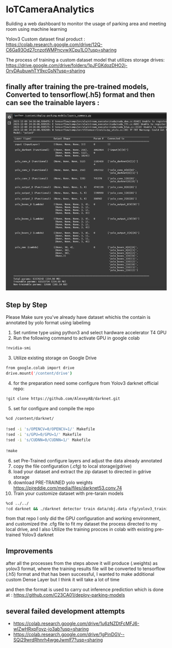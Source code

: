 # IoTCameraAnalytics
Building a web dashboard to monitor the usage of parking area and meeting room using machine learning



Yolov3 Custom dataset final product : 
https://colab.research.google.com/drive/12Q-C6Ga93Od27cnzotWMPncvwXCpu1LO?usp=sharing

The process of training a custom dataset model that utilizes storage drives:
https://drive.google.com/drive/folders/1pJFGKdozDHO2j-OryDAubuwhTY9xcGsN?usp=sharing

## finally after training the pre-trained models, Converted to tensorflow(.h5) format and then can see the trainable layers :
![Uji di local](./dokumentasi/ss4.png)

## Step by Step
Please Make sure you've already have dataset whichis the contain is annotated by yolo format using labelimg

1. Set runtime type using python3 and select hardware accelerator T4 GPU
2. Run the following command to activate GPU in google colab
   
```bash
!nvidia-smi
```
3. Utilize existing storage on Google Drive

```bash
from google.colab import drive
drive.mount('/content/drive')
```
4. for the preparation need some configure from Yolov3 darknet official repo:
```bash
!git clone https://github.com/AlexeyAB/darknet.git
```

5. set for configure and compile the repo
```bash
%cd /content/darknet/

!sed -i 's/OPENCV=0/OPENCV=1/' Makefile
!sed -i 's/GPU=0/GPU=1/' Makefile
!sed -i 's/CUDNN=0/CUDNN=1/' Makefile

!make
```
6. set Pre-Trained configure layers and adjust the data already annotated
7. copy the file configuration (.cfg) to local storage(gdrive)
8. load your dataset and extract the zip dataset to directed in gdrive storage
9. download PRE-TRAINED yolo weights https://pjreddie.com/media/files/darknet53.conv.74
10. Train your customize dataset with pre-tarain models
```bash
%cd ../../
!cd darknet && ./darknet detector train data/obj.data cfg/yolov3_training.cfg darknet53.conv.74 -dont_show
```
from that repo I only did the GPU configuration and working environment, and customized the .cfg file to fit my dataset the process directed to my local drive, and I also Utilize the training procces in colab with existing pre-trained Yolov3 darknet 

## Improvements
after all the processes from the steps above it will produce (.weights) as yolov3 format, where the training results file will be converted to tensorflow (.h5) format and that has been successful,
I wanted to make additional custom Dense Layer but I think it will take a lot of time

and then the format is used to carry out inference prediction which is done at : 
https://github.com/C23CA01/deploy-parking-models

## several failed development attempts
- https://colab.research.google.com/drive/1u6zNZDtFcMFJ6-wIZwHRxpFovz-jo3ab?usp=sharing
- https://colab.research.google.com/drive/1gPinDGV--SQj29wrdRhnrh4wgeJwmIf7?usp=sharing
